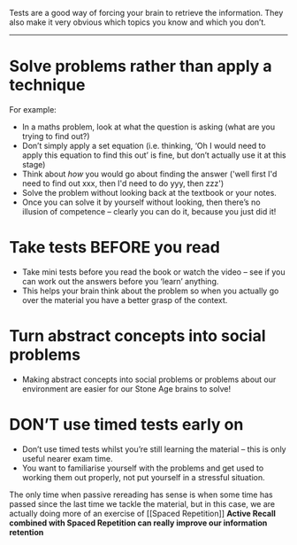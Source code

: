 Tests are a good way of forcing your brain to retrieve the information. They also make it very obvious which topics you know and which you don’t.

---

# Solve problems rather than apply a technique

For example:

-   In a maths problem, look at what the question is asking (what are you trying to find out?)
-   Don’t simply apply a set equation (i.e. thinking, ‘Oh I would need to apply this equation to find this out’ is fine, but don’t actually use it at this stage)
-   Think about _how_ you would go about finding the answer ('well first I'd need to find out xxx, then I'd need to do yyy, then zzz')
-   Solve the problem without looking back at the textbook or your notes.
-   Once you can solve it by yourself without looking, then there’s no illusion of competence – clearly you can do it, because you just did it!

# Take tests BEFORE you read

-   Take mini tests before you read the book or watch the video – see if you can work out the answers before you ‘learn’ anything.
-   This helps your brain think about the problem so when you actually go over the material you have a better grasp of the context.

# Turn abstract concepts into social problems

-   Making abstract concepts into social problems or problems about our environment are easier for our Stone Age brains to solve!

# DON’T use timed tests early on

-   Don’t use timed tests whilst you’re still learning the material – this is only useful nearer exam time.
-   You want to familiarise yourself with the problems and get used to working them out properly, not put yourself in a stressful situation.  


The only time when passive rereading has sense is when some time has passed since the last time we tackle the material, but in this case, we are actually doing more of an exercise of [[Spaced Repetition]] **Active Recall combined with Spaced Repetition can really improve our information retention**